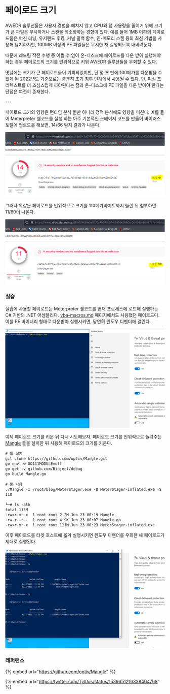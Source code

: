 # 페이로드 크기

AV/EDR 솔루션들은 사용자 경험을 해치지 않고 CPU와 램 사용량을 줄이기 위해 크기가 큰 파일은 무시하거나 스캔을 최소화하는 경향이 있다. 예를 들어 1MB 이하의 페이로드들은 머신 러닝, 유저랜드 후킹, 커널 콜백 함수, 인-메모리 스캔 등의 최신 기법을 사용해 탐지하지만, 100MB 이상의 PE 파일들은 무시한 채 실행되도록 내버려둔다.&#x20;

때문에 레드팀 작전 수행 중 어쩔 수 없이 온-디스크에 페이로드를 다운 받아 실행해야하는 경우 페이로드의 크기를 인위적으로 키워 AV/EDR 솔루션들을 우회할 수 있다.&#x20;

옛날에는 크기가 큰 페이로드들이 기피되었지만, 단 몇 초 만에 100메가를 다운받을 수 있게 된 2022년도 기준으로는 충분히 초기 침투 단계에서 사용될 수 있다. 단, 피싱 프리텍스트를 더 조심스럽게 짜야된다는 점과 온-디스크에 PE 파일을 다운 받아야 한다는 단점은 여전히 존재한다.&#x20;

\---&#x20;

페이로드 크기의 영향은 런타임 분석 뿐만 아니라 정적 분석에도 영향을 미친다. 예를 들어 Meterpreter 쉘코드를 실행 하는 아주 기본적인 스테이저 코드를 만들어 바이러스 토탈에 업로드를 해보면, 14/66 탐지 결과가 나온다.&#x20;

![](<../.gitbook/assets/image (10) (1) (1) (1).png>)

그러나 똑같은 페이로드를 인위적으로 크기를 110메가바이트까지 늘린 뒤 첨부하면 11/60이 나온다.&#x20;

![](<../.gitbook/assets/image (6) (1).png>)

### 실습&#x20;

실습에 사용할 페이로드는 Meterpreter 쉘코드를 현재 프로세스에 로드해 실행하는 C# 기반의 .NET 어셈블리다. [vba-macros.md](../initial-access/phish-attachments/vba-macros.md "mention") 페이지에서도 사용했던 페이로드다. 이를 PE 바이너리 형태로 다운받아 실행시키면, 당연히 윈도우 디펜더에 걸린다.&#x20;

![](../.gitbook/assets/meter-caught.gif)

이제 페이로드 크기를 키운 뒤 다시 시도해보자. 페이로드 크기를 인위적으로 늘려주는 [Mangle](https://github.com/optiv/Mangle) 툴을 설치한 뒤 사용해 페이로드의 크기를 키운다. &#x20;

```
# 툴 설치 
git clone https://github.com/optiv/Mangle.git
go env -w GO111MODULE=off
go get -v github.com/Binject/debug
go build Mangle.go 

# 툴 사용 
./Mangle -I /root/blog/MeterStager.exe -O MeterStager-inflated.exe -S 110

└─# ls -alh 
total 113M
-rwxr-xr-x  1 root root 2.2M Jun 23 00:19 Mangle
-rw-r--r--  1 root root 4.9K Jun 23 00:07 Mangle.go
-rwxr-xr-x  1 root root 111M Jun 23 00:23 MeterStager-inflated.exe
```

이후 페이로드를 타겟 호스트에 옮겨 실행시키면 윈도우 디펜더를 우회한 채 페이로드가 제대로 실행된다.&#x20;

![](../.gitbook/assets/meter-inflated-bypass-defender.gif)

### 레퍼런스&#x20;

{% embed url="https://github.com/optiv/Mangle" %}

{% embed url="https://twitter.com/Tyl0us/status/1539651216338464768" %}
